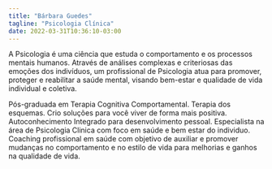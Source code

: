 ```yaml
---
title: "Bárbara Guedes"
tagline: "Psicologia Clínica"
date: 2022-03-31T10:36:10-03:00
---
```

A Psicologia é uma ciência que estuda o comportamento e os processos mentais humanos. Através de análises complexas e criteriosas das emoções dos indivíduos, um profissional de Psicologia atua para promover, proteger e reabilitar a saúde mental, visando bem-estar e qualidade de vida individual e coletiva.

Pós-graduada em Terapia Cognitiva Comportamental.
Terapia dos esquemas.
Crio soluções para você viver de forma mais positiva.
Autoconhecimento Integrado para desenvolvimento pessoal.
Especialista na área de Psicologia Clinica com foco em saúde e bem estar do individuo.
Coaching profissional em saúde com objetivo de auxiliar e promover mudanças no comportamento e no estilo de vida para melhorias e ganhos na qualidade de vida.
